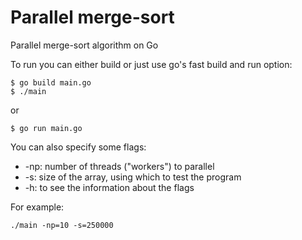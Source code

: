 # Parallel merge-sort

Parallel merge-sort algorithm on Go

To run you can either build or just use go's fast build and run option:
```
$ go build main.go
$ ./main
```
or
```
$ go run main.go
```

You can also specify some flags:
* -np: number of threads ("workers") to parallel
* -s: size of the array, using which to test the program
* -h: to see the information about the flags

For example:
```
./main -np=10 -s=250000
```

